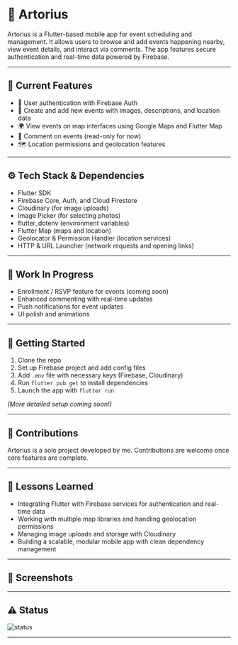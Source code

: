 # 🎉 Artorius

Artorius is a Flutter-based mobile app for event scheduling and management. It allows users to browse and add events happening nearby, view event details, and interact via comments. The app features secure authentication and real-time data powered by Firebase.

---

## 🚀 Current Features

- 🔐 User authentication with Firebase Auth
- 📅 Create and add new events with images, descriptions, and location data
- 🌍 View events on map interfaces using Google Maps and Flutter Map
- 💬 Comment on events (read-only for now)
- 🗺️ Location permissions and geolocation features

---

## ⚙️ Tech Stack & Dependencies

- Flutter SDK
- Firebase Core, Auth, and Cloud Firestore
- Cloudinary (for image uploads)
- Image Picker (for selecting photos)
- flutter_dotenv (environment variables)
- Flutter Map (maps and location)
- Geolocator & Permission Handler (location services)
- HTTP & URL Launcher (network requests and opening links)

---

## 🚧 Work In Progress

- Enrollment / RSVP feature for events (coming soon)
- Enhanced commenting with real-time updates
- Push notifications for event updates
- UI polish and animations

---

## 📲 Getting Started

1. Clone the repo  
2. Set up Firebase project and add config files  
3. Add `.env` file with necessary keys (Firebase, Cloudinary)  
4. Run `flutter pub get` to install dependencies  
5. Launch the app with `flutter run`

*(More detailed setup coming soon!)*

---

## 🤝 Contributions

Artorius is a solo project developed by me. Contributions are welcome once core features are complete.

---

## 🧠 Lessons Learned

- Integrating Flutter with Firebase services for authentication and real-time data
- Working with multiple map libraries and handling geolocation permissions
- Managing image uploads and storage with Cloudinary
- Building a scalable, modular mobile app with clean dependency management

---

## 📸 Screenshots


---

## ⚠️ Status

![status](https://img.shields.io/badge/status-in--progress-yellow)

---

